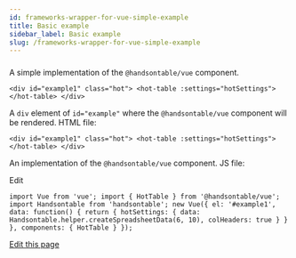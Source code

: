 ```yaml
---
id: frameworks-wrapper-for-vue-simple-example
title: Basic example
sidebar_label: Basic example
slug: /frameworks-wrapper-for-vue-simple-example
---
```


### 

A simple implementation of the `@handsontable/vue` component.

`<div id="example1" class="hot"> <hot-table :settings="hotSettings"></hot-table> </div>`

A `div` element of `id="example"` where the `@handsontable/vue` component will be rendered. HTML file:

`<div id="example1" class="hot"> <hot-table :settings="hotSettings"></hot-table> </div>`

An implementation of the `@handsontable/vue` component. JS file:

Edit

```
import Vue from 'vue'; import { HotTable } from '@handsontable/vue'; import Handsontable from 'handsontable'; new Vue({ el: '#example1', data: function() { return { hotSettings: { data: Handsontable.helper.createSpreadsheetData(6, 10), colHeaders: true } } }, components: { HotTable } });
```

[Edit this page](https://github.com/handsontable/docs/edit/8.2.0/tutorials/wrapper-for-vue-simple-example.html)
